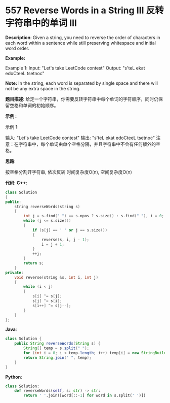 # 557 Reverse Words in a String III 反转字符串中的单词 III

__Description__:
Given a string, you need to reverse the order of characters in each word within a sentence while still preserving whitespace and initial word order.

__Example:__

Example 1:
Input: "Let's take LeetCode contest"
Output: "s'teL ekat edoCteeL tsetnoc"

__Note:__
In the string, each word is separated by single space and there will not be any extra space in the string.

__题目描述__:
给定一个字符串，你需要反转字符串中每个单词的字符顺序，同时仍保留空格和单词的初始顺序。

__示例 :__

示例 1:

输入: "Let's take LeetCode contest"
输出: "s'teL ekat edoCteeL tsetnoc"
注意：在字符串中，每个单词由单个空格分隔，并且字符串中不会有任何额外的空格。

__思路__:

按空格分割开字符串, 依次反转
时间复杂度O(n), 空间复杂度O(n)

__代码__:
__C++__:

```C++
class Solution 
{
public:
    string reverseWords(string s) 
    {
        int j = s.find(" ") == s.npos ? s.size() : s.find(" "), i = 0;
        while (j <= s.size()) 
        {
            if (s[j] == ' ' or j == s.size()) 
            {
                reverse(s, i, j - 1);
                i = j + 1;
            }
            ++j;
        }
        return s;
    }
private:
    void reverse(string &s, int i, int j) 
    {
        while (i < j) 
        {
            s[i] ^= s[j];
            s[j] ^= s[i];
            s[i++] ^= s[j--];
        }
    }
};
```

__Java__:

```Java
class Solution {
    public String reverseWords(String s) {
        String[] temp = s.split(" ");
        for (int i = 0; i < temp.length; i++) temp[i] = new StringBuilder(temp[i]).reverse().toString();
        return String.join(" ", temp);
    }
}
```

__Python__:

```Python
class Solution:
    def reverseWords(self, s: str) -> str:
        return ' '.join([word[::-1] for word in s.split(' ')])
```
